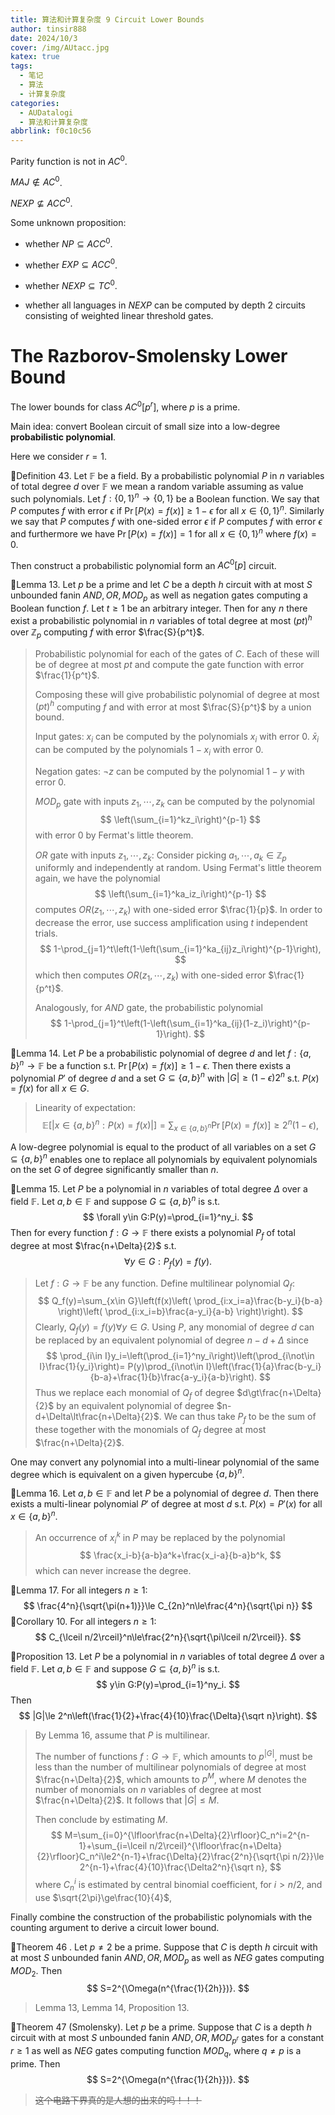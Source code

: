 ```yaml
---
title: 算法和计算复杂度 9 Circuit Lower Bounds
author: tinsir888
date: 2024/10/3
cover: /img/AUtacc.jpg
katex: true
tags:
  - 笔记
  - 算法
  - 计算复杂度
categories:
  - AUDatalogi
  - 算法和计算复杂度
abbrlink: f0c10c56
---
```


Parity function is not in $AC^0$.

$MAJ\not\in AC^0$.

$NEXP\not\subseteq ACC^0$.

Some unknown proposition:

- whether $NP\subseteq ACC^0$.

- whether $EXP\subseteq ACC^0$.

- whether $NEXP\subseteq TC^0$.
- whether all languages in $NEXP$ can be computed by depth $2$ circuits consisting of weighted linear threshold gates.

# The Razborov-Smolensky Lower Bound

The lower bounds for class $AC^0[p^r]$, where $p$ is a prime.

Main idea: convert Boolean circuit of small size into a low-degree **probabilistic polynomial**.

Here we consider $r=1$.

:book:Definition 43. Let $\mathbb F$ be a field. By a probabilistic polynomial $P$ in $n$ variables of total degree $d$ over $\mathbb F$ we mean a random variable assuming as value such polynomials. Let $f:\{0,1\}^n\to\{0,1\}$ be a Boolean function. We say that $P$ computes $f$ with error $\epsilon$ if $\Pr[P(x)=f(x)]\ge1-\epsilon$ for all $x\in\{0,1\}^n$. Similarly we say that $P$ computes $f$ with one-sided error $\epsilon$ if $P$ computes $f$ with error $\epsilon$ and furthermore we have $\Pr[P(x)=f(x)]=1$ for all $x\in\{0,1\}^n$ where $f(x)=0$.

Then construct a probabilistic polynomial form an $AC^0[p]$ circuit.

:thinking:Lemma 13. Let $p$ be a prime and let $C$ be a depth $h$ circuit with at most $S$ unbounded fanin $AND,OR,MOD_p$ as well as negation gates computing a Boolean function $f$. Let $t\ge1$ be an arbitrary integer. Then for any $n$ there exist a probabilistic polynomial in $n$ variables of total degree at most $(pt)^h$ over $\mathbb Z_p$ computing $f$ with error $\frac{S}{p^t}$.

> Probabilistic polynomial for each of the gates of $C$. Each of these will be of degree at most $pt$ and compute the gate function with error $\frac{1}{p^t}$.
>
> Composing these will give probabilistic polynomial of degree at most $(pt)^h$ computing $f$ and with error at most $\frac{S}{p^t}$ by a union bound.
>
> Input gates: $x_i$ can be computed by the polynomials $x_i$ with error $0$. $\bar x_i$ can be computed by the polynomials $1-x_i$ with error $0$.
>
> Negation gates: $\neg z$ can be computed by the polynomial $1-y$ with error $0$.
>
> $MOD_p$ gate with inputs $z_1,\cdots,z_k$ can be computed by the polynomial
> $$
> \left(\sum_{i=1}^kz_i\right)^{p-1}
> $$
> with error $0$ by Fermat's little theorem.
>
> $OR$ gate with inputs $z_1,\cdots,z_k$: Consider picking $a_1,\cdots,a_k\in\mathbb Z_p$ uniformly and independently at random. Using Fermat's little theorem again, we have the polynomial
> $$
> \left(\sum_{i=1}^ka_iz_i\right)^{p-1}
> $$
> computes $OR(z_1,\cdots,z_k)$ with one-sided error $\frac{1}{p}$. In order to decrease the error, use success amplification using $t$ independent trials.
> $$
> 1-\prod_{j=1}^t\left(1-\left(\sum_{i=1}^ka_{ij}z_i\right)^{p-1}\right),
> $$
> which then computes $OR(z_1,\cdots,z_k)$ with one-sided error $\frac{1}{p^t}$.
>
> Analogously, for $AND$ gate, the probabilistic polynomial
> $$
> 1-\prod_{j=1}^t\left(1-\left(\sum_{i=1}^ka_{ij}(1-z_i)\right)^{p-1}\right).
> $$

:thinking:Lemma 14. Let $P$ be a probabilistic polynomial of degree $d$ and let $f:\{a,b\}^n\to\mathbb F$ be a function s.t. $\Pr[P(x)=f(x)]\ge1-\epsilon$. Then there exists a polynomial $P'$ of degree $d$ and a set $G\subseteq\{a,b\}^n$ with $|G|\ge(1-\epsilon)2^n$ s.t. $P(x)=f(x)$ for all $x\in G$.

> Linearity of expectation:
> $$
> \mathbb E[|x\in\{a,b\}^n:P(x)=f(x)|]=\sum_{x\in\{a,b\}^n}\Pr[P(x)=f(x)]\ge2^n(1-\epsilon),
> $$

A low-degree polynomial is equal to the product of all variables on a set $G\subseteq\{a,b\}^n$ enables one to replace all polynomials by equivalent polynomials on the set $G$ of degree significantly smaller than $n$.

:thinking:Lemma 15. Let $P$ be a polynomial in $n$ variables of total degree $\Delta$ over a field $\mathbb F$. Let $a,b\in\mathbb F$ and suppose $G\subseteq\{a,b\}^n$ is s.t.
$$
\forall y\in G:P(y)=\prod_{i=1}^ny_i.
$$
Then for every function $f:G\to\mathbb F$ there exists a polynomial $P_f$ of total degree at most $\frac{n+\Delta}{2}$ s.t.
$$
\forall y\in G:P_f(y)=f(y).
$$

> Let $f:G\to\mathbb F$ be any function. Define multilinear polynomial $Q_f$:
> $$
> Q_f(y)=\sum_{x\in G}\left(f(x)\left(
> \prod_{i:x_i=a}\frac{b-y_i}{b-a}
> \right)\left(
> \prod_{i:x_i=b}\frac{a-y_i}{a-b}
> \right)\right).
> $$
> Clearly, $Q_f(y)=f(y)\forall y\in G$. Using $P$, any monomial of degree $d$ can be replaced by an equivalent polynomial of degree $n-d+\Delta$ since
> $$
> \prod_{i\in I}y_i=\left(\prod_{i=1}^ny_i\right)\left(\prod_{i\not\in I}\frac{1}{y_i}\right)=
> P(y)\prod_{i\not\in I}\left(\frac{1}{a}\frac{b-y_i}{b-a}+\frac{1}{b}\frac{a-y_i}{a-b}\right).
> $$
> Thus we replace each monomial of $Q_f$ of degree $d\gt\frac{n+\Delta}{2}$ by an equivalent polynomial of degree $n-d+\Delta\lt\frac{n+\Delta}{2}$. We can thus take $P_f$ to be the sum of these together with the monomials of $Q_f$ degree at most $\frac{n+\Delta}{2}$.

One may convert any polynomial into a multi-linear polynomial of the same degree which is equivalent on a given hypercube $\{a,b\}^n$.

:thinking:Lemma 16. Let $a,b\in\mathbb F$ and let $P$ be a polynomial of degree $d$. Then there exists a multi-linear polynomial $P'$ of degree at most $d$ s.t. $P(x)=P'(x)$ for all $x\in\{a,b\}^n$.

> An occurrence of $x_i^k$ in $P$ may be replaced by the polynomial
> $$
> \frac{x_i-b}{a-b}a^k+\frac{x_i-a}{b-a}b^k,
> $$
> which can never increase the degree.

:thinking:Lemma 17. For all integers $n\ge 1$:
$$
\frac{4^n}{\sqrt{\pi(n+1)}}\le C_{2n}^n\le\frac{4^n}{\sqrt{\pi n}}
$$
:thinking:Corollary 10. For all integers $n\ge1$:
$$
C_{\lceil n/2\rceil}^n\le\frac{2^n}{\sqrt{\pi\lceil n/2\rceil}}.
$$

:thinking:Proposition 13. Let $P$ be a polynomial in $n$ variables of total degree $\Delta$ over a field $\mathbb F$. Let $a,b\in\mathbb F$ and suppose $G\subseteq \{a,b\}^n$ is s.t.
$$
y\in G:P(y)=\prod_{i=1}^ny_i.
$$
Then
$$
|G|\le 2^n\left(\frac{1}{2}+\frac{4}{10}\frac{\Delta}{\sqrt n}\right).
$$

> By Lemma 16, assume that $P$ is multilinear.
>
> The number of functions $f:G\to\mathbb F$, which amounts to $p^{|G|}$, must be less than the number of multilinear polynomials of degree at most $\frac{n+\Delta}{2}$, which amounts to $p^M$, where $M$ denotes the number of monomials on $n$ variables of degree at most $\frac{n+\Delta}{2}$. It follows that $|G|\le M$.
>
> Then conclude by estimating $M$.
> $$
> M=\sum_{i=0}^{\lfloor\frac{n+\Delta}{2}\rfloor}C_n^i=2^{n-1}+\sum_{i=\lceil n/2\rceil}^{\lfloor\frac{n+\Delta}{2}\rfloor}C_n^i\le2^{n-1}+\frac{\Delta}{2}\frac{2^n}{\sqrt{\pi n/2}}\le 2^{n-1}+\frac{4}{10}\frac{\Delta2^n}{\sqrt n},
> $$
> where $C_n^i$ is estimated by central binomial coefficient, for $i\gt n/2$, and use $\sqrt{2\pi}\ge\frac{10}{4}$,

Finally combine the construction of the probabilistic polynomials with the counting argument to derive a circuit lower bound.

:dart:Theorem 46 . Let $p\neq 2$ be a prime. Suppose that $C$ is depth $h$ circuit with at most $S$ unbounded fanin $AND,OR,MOD_p$ as well as $NEG$ gates computing $MOD_2$. Then
$$
S=2^{\Omega(n^{\frac{1}{2h}})}.
$$

> Lemma 13, Lemma 14, Proposition 13.

:dart:Theorem 47 (Smolensky). Let $p$ be a prime. Suppose that $C$ is a depth $h$ circuit with at most $S$ unbounded fanin $AND,OR,MOD_{p^r}$ gates for a constant $r\ge1$ as well as $NEG$ gates computing function $MOD_q$, where $q\neq p$ is a prime. Then
$$
S=2^{\Omega(n^{\frac{1}{2h}})}.
$$

> ~~这个电路下界真的是人想的出来的吗！！！~~